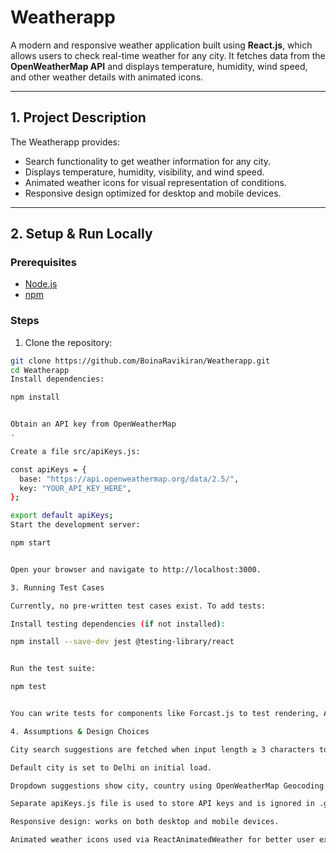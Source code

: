 # Weatherapp

A modern and responsive weather application built using **React.js**, which allows users to check real-time weather for any city. It fetches data from the **OpenWeatherMap API** and displays temperature, humidity, wind speed, and other weather details with animated icons.

---

## 1. Project Description

The Weatherapp provides:

- Search functionality to get weather information for any city.
- Displays temperature, humidity, visibility, and wind speed.
- Animated weather icons for visual representation of conditions.
- Responsive design optimized for desktop and mobile devices.

---

## 2. Setup & Run Locally

### Prerequisites

- [Node.js](https://nodejs.org/)
- [npm](https://www.npmjs.com/)

### Steps

1. Clone the repository:

```bash
git clone https://github.com/BoinaRavikiran/Weatherapp.git
cd Weatherapp
Install dependencies:

npm install


Obtain an API key from OpenWeatherMap
.

Create a file src/apiKeys.js:

const apiKeys = {
  base: "https://api.openweathermap.org/data/2.5/",
  key: "YOUR_API_KEY_HERE",
};

export default apiKeys;
Start the development server:

npm start


Open your browser and navigate to http://localhost:3000.

3. Running Test Cases

Currently, no pre-written test cases exist. To add tests:

Install testing dependencies (if not installed):

npm install --save-dev jest @testing-library/react


Run the test suite:

npm test


You can write tests for components like Forcast.js to test rendering, API calls, and dropdown functionality.

4. Assumptions & Design Choices

City search suggestions are fetched when input length ≥ 3 characters to avoid unnecessary API calls.

Default city is set to Delhi on initial load.

Dropdown suggestions show city, country using OpenWeatherMap Geocoding API.

Separate apiKeys.js file is used to store API keys and is ignored in .gitignore.

Responsive design: works on both desktop and mobile devices.

Animated weather icons used via ReactAnimatedWeather for better user experience.

